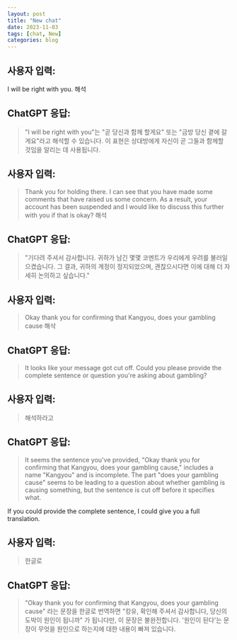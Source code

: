```yaml
---
layout: post
title: "New chat"
date: 2023-11-03
tags: [chat, New]
categories: blog
---
```


## 사용자 입력:
> 
I will be right with you. 해석

## ChatGPT 응답:
> "I will be right with you"는 "곧 당신과 함께 할게요" 또는 "금방 당신 곁에 갈게요"라고 해석할 수 있습니다. 이 표현은 상대방에게 자신이 곧 그들과 함께할 것임을 알리는 데 사용됩니다.

## 사용자 입력:
> Thank you for holding there. I can see that you have made some comments that have raised us some concern. As a result, your account has been suspended and I would like to discuss this further with you if that is okay? 해석

## ChatGPT 응답:
> "기다려 주셔서 감사합니다. 귀하가 남긴 몇몇 코멘트가 우리에게 우려를 불러일으켰습니다. 그 결과, 귀하의 계정이 정지되었으며, 괜찮으시다면 이에 대해 더 자세히 논의하고 싶습니다."

## 사용자 입력:
> Okay thank you for confirming that Kangyou, does your gambling cause 해삭

## ChatGPT 응답:
> It looks like your message got cut off. Could you please provide the complete sentence or question you're asking about gambling?

## 사용자 입력:
> 해석하라고

## ChatGPT 응답:
> It seems the sentence you've provided, "Okay thank you for confirming that Kangyou, does your gambling cause," includes a name "Kangyou" and is incomplete. The part "does your gambling cause" seems to be leading to a question about whether gambling is causing something, but the sentence is cut off before it specifies what. 

If you could provide the complete sentence, I could give you a full translation.

## 사용자 입력:
> 한글로

## ChatGPT 응답:
> "Okay thank you for confirming that Kangyou, does your gambling cause" 라는 문장을 한글로 번역하면 "캉유, 확인해 주셔서 감사합니다, 당신의 도박이 원인이 됩니까" 가 됩니다만, 이 문장은 불완전합니다. '원인이 된다'는 문장이 무엇을 원인으로 하는지에 대한 내용이 빠져 있습니다.

